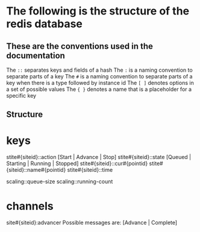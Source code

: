 
# The following is the structure of the redis database

## These are the conventions used in the documentation 

The ```::``` separates keys and fields of a hash
The ```:``` is a naming convention to separate parts of a key
The ```#``` is a naming convention to separate parts of a key when there is a type followed by instance id
The ```[ ]``` denotes options in a set of possible values
The ```{ }``` denotes a name that is a placeholder for a specific key

## Structure

# keys

stite#{siteid}::action [Start | Advance | Stop]
stite#{siteid}::state [Queued | Starting | Running | Stopped]
stite#{siteid}::cur#{pointid}
stite#{siteid}::name#{pointid}
stite#{siteid}::time

scaling::queue-size
scaling::running-count

# channels

site#{siteid}:advancer
Possible messages are: [Advance | Complete]

